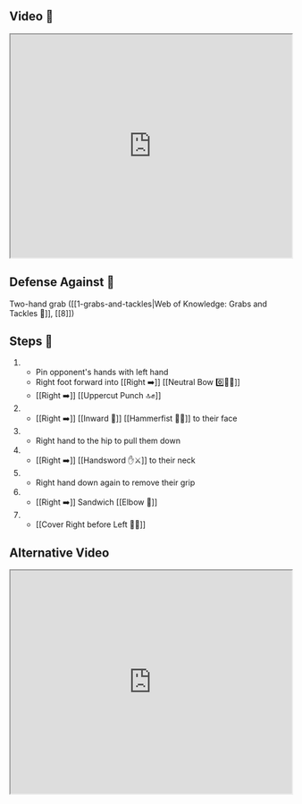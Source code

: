 ## Video 🎥

<iframe src="https://www.youtube.com/embed/Kf6F0-Q9ZoA" width="100%" height="400"></iframe>

## Defense Against 🤺

Two-hand grab ([[1-grabs-and-tackles|Web of Knowledge: Grabs and Tackles 🤝]], [[8]])

## Steps 👣

1. - Pin opponent's hands with left hand 
    - Right foot forward into [[Right ➡️]] [[Neutral Bow 0️⃣🧍‍♂️]] 
    - [[Right ➡️]] [[Uppercut Punch 🔝✊]]
2. - [[Right ➡️]] [[Inward 🔽]] [[Hammerfist 🔨✊]] to their face
3. - Right hand to the hip to pull them down
4. - [[Right ➡️]] [[Handsword ✋⚔️]] to their neck
5. - Right hand down again to remove their grip
6. - [[Right ➡️]] Sandwich [[Elbow 💪]]
7. - [[Cover Right before Left 🦶🔄]]

## Alternative Video

<iframe src="https://www.youtube.com/embed/geYVnDSBnJ0" width="100%" height="400"></iframe>
